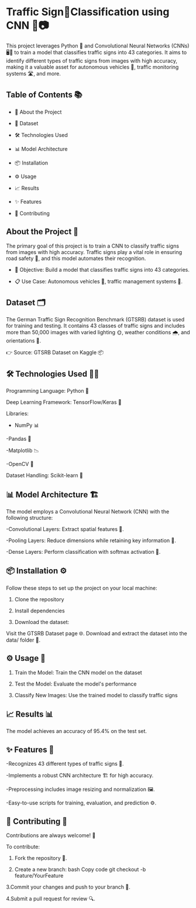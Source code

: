 #  Traffic Sign🚦Classification using CNN 🧠📷

This project leverages Python 🐍 and Convolutional Neural Networks (CNNs) 🖥️🤖 to train a model that classifies traffic signs into 43 categories. It aims to identify different types of traffic signs from images with high accuracy, making it a valuable asset for autonomous vehicles 🚗, traffic monitoring systems 🛣️, and more.

## Table of Contents 📚

- 📌 About the Project

- 📂 Dataset

- 🛠️ Technologies Used

- 📊 Model Architecture

- 📦 Installation

- ⚙️ Usage

- 📈 Results

- ✨ Features

- 🤝 Contributing

##  About the Project 🌟

The primary goal of this project is to train a CNN to classify traffic signs from images with high accuracy. Traffic signs play a vital role in ensuring road safety 🚦, and this model automates their recognition.

- 🎯 Objective: Build a model that classifies traffic signs into 43 categories.

- 📋 Use Case: Autonomous vehicles 🚙, traffic management systems 🛑.

## Dataset 🗂️

The German Traffic Sign Recognition Benchmark (GTSRB) dataset is used for training and testing. It contains 43 classes of traffic signs and includes more than 50,000 images with varied lighting 🌞, weather conditions 🌧️, and orientations 🔄.

👉 Source: GTSRB Dataset on Kaggle 📦

## 🛠️ Technologies Used 🧑‍💻

Programming Language: Python 🐍

Deep Learning Framework: TensorFlow/Keras 🤖

Libraries:

- NumPy 📊

-Pandas 📑

-Matplotlib 📉

-OpenCV 🎥

Dataset Handling: Scikit-learn 🧪

## 📊 Model Architecture 🏗️
The model employs a Convolutional Neural Network (CNN) with the following structure:

-Convolutional Layers: Extract spatial features 🧩.

-Pooling Layers: Reduce dimensions while retaining key information 📏.

-Dense Layers: Perform classification with softmax activation 🎯.

## 📦 Installation ⚙️
Follow these steps to set up the project on your local machine:

1. Clone the repository

2. Install dependencies

3. Download the dataset:

Visit the GTSRB Dataset page 🌐.
Download and extract the dataset into the data/ folder 📂.

## ⚙️ Usage 🚀
1. Train the Model:
Train the CNN model on the dataset

2. Test the Model:
Evaluate the model's performance

3. Classify New Images:
Use the trained model to classify traffic signs

## 📈 Results 📊
The model achieves an accuracy of 95.4% on the test set.

## ✨ Features 🌟
-Recognizes 43 different types of traffic signs 🚦.

-Implements a robust CNN architecture 🏗️ for high accuracy.

-Preprocessing includes image resizing and normalization 🖼️.

-Easy-to-use scripts for training, evaluation, and prediction ⚙️.

## 🤝 Contributing 🌟
Contributions are always welcome! 🎉

To contribute:

1. Fork the repository 🍴.

2. Create a new branch:
bash
Copy code
git checkout -b feature/YourFeature

3.Commit your changes and push to your branch 🚀.

4.Submit a pull request for review 🔍.
